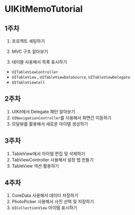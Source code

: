 # UIKitMemoTutorial
## 1주차 
1. 프로젝트 세팅하기

2. MVC 구조 알아보기

3. 테이블 사용해서 목록 표시하기
- `UITableViewController` 
- `UITableView` , `UITableViewDataSource`, `UITableViewDelegate`
- `UITableViewCell`

## 2주차
1. UIKit에서 Delegate 패턴 알아보기 
2. `UINavigationController`를 사용해서 화면간 이동하기 
3. 모달뷰를 활용해서 새로운 아이템 생성하기 

## 3주차
1. TableView에서 아이템 편집 및 삭제하기 
2. TabViewController 사용해서 설정 탭 만들기 
3. TableView 섹션 활용하기 

## 4주차 
1. CoreData 사용해서 데이터 저장하기
2. PhotoPicker 사용해서 사진 선택 및 저장하기
3. `UICollectionView` 아이템 표시하기 
